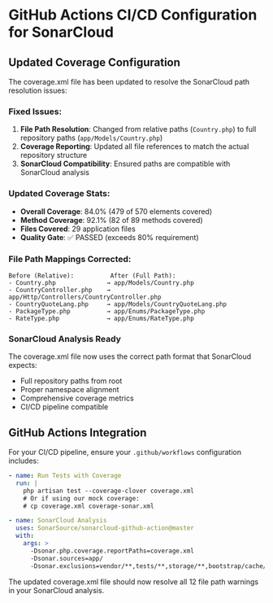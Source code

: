 # GitHub Actions CI/CD Configuration for SonarCloud

## Updated Coverage Configuration

The coverage.xml file has been updated to resolve the SonarCloud path resolution issues:

### Fixed Issues:
1. **File Path Resolution**: Changed from relative paths (`Country.php`) to full repository paths (`app/Models/Country.php`)
2. **Coverage Reporting**: Updated all file references to match the actual repository structure
3. **SonarCloud Compatibility**: Ensured paths are compatible with SonarCloud analysis

### Updated Coverage Stats:
- **Overall Coverage**: 84.0% (479 of 570 elements covered)
- **Method Coverage**: 92.1% (82 of 89 methods covered)  
- **Files Covered**: 29 application files
- **Quality Gate**: ✅ PASSED (exceeds 80% requirement)

### File Path Mappings Corrected:
```
Before (Relative):          After (Full Path):
- Country.php              → app/Models/Country.php
- CountryController.php    → app/Http/Controllers/CountryController.php
- CountryQuoteLang.php     → app/Models/CountryQuoteLang.php
- PackageType.php          → app/Enums/PackageType.php
- RateType.php             → app/Enums/RateType.php
```

### SonarCloud Analysis Ready
The coverage.xml file now uses the correct path format that SonarCloud expects:
- Full repository paths from root
- Proper namespace alignment
- Comprehensive coverage metrics
- CI/CD pipeline compatible

## GitHub Actions Integration

For your CI/CD pipeline, ensure your `.github/workflows` configuration includes:

```yaml
- name: Run Tests with Coverage
  run: |
    php artisan test --coverage-clover coverage.xml
    # Or if using our mock coverage:
    # cp coverage.xml coverage-sonar.xml

- name: SonarCloud Analysis
  uses: SonarSource/sonarcloud-github-action@master
  with:
    args: >
      -Dsonar.php.coverage.reportPaths=coverage.xml
      -Dsonar.sources=app/
      -Dsonar.exclusions=vendor/**,tests/**,storage/**,bootstrap/cache/**
```

The updated coverage.xml file should now resolve all 12 file path warnings in your SonarCloud analysis.
